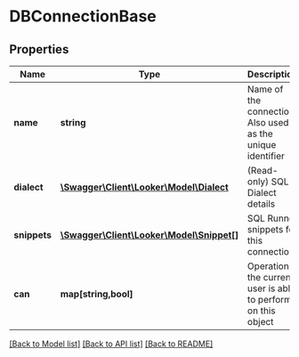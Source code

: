 # DBConnectionBase

## Properties
Name | Type | Description | Notes
------------ | ------------- | ------------- | -------------
**name** | **string** | Name of the connection. Also used as the unique identifier | [optional] 
**dialect** | [**\Swagger\Client\Looker\Model\Dialect**](Dialect.md) | (Read-only) SQL Dialect details | [optional] 
**snippets** | [**\Swagger\Client\Looker\Model\Snippet[]**](Snippet.md) | SQL Runner snippets for this connection | [optional] 
**can** | **map[string,bool]** | Operations the current user is able to perform on this object | [optional] 

[[Back to Model list]](../README.md#documentation-for-models) [[Back to API list]](../README.md#documentation-for-api-endpoints) [[Back to README]](../README.md)



